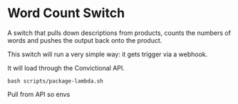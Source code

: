 # Word Count Switch

A switch that pulls down descriptions from products, counts the numbers of words and pushes the output back onto the product.

This switch will run a very simple way: it gets trigger via a webhook.

It will load through the Convictional API.

```
bash scripts/package-lambda.sh 
```

Pull from API so envs

